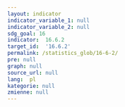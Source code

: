 ```yaml
---
layout: indicator
indicator_variable_1: null
indicator_variable_2: null
sdg_goal: 16
indicator:  16.6.2
target_id:  '16.6.2'
permalink: /statistics_glob/16-6-2/
pre: null
graph: null
source_url: null
lang:  pl
kategorie: null
zmienne: null
---
```

